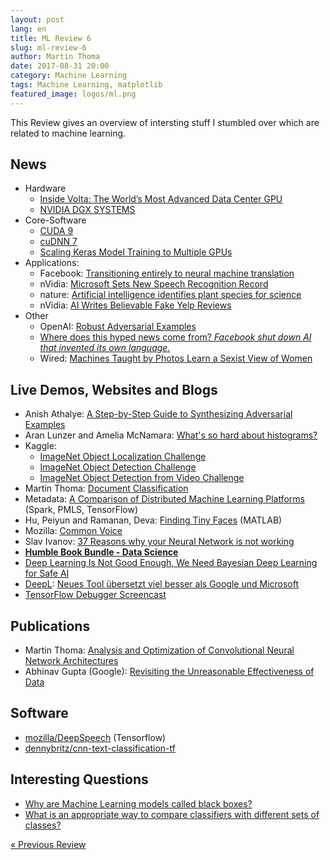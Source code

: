 ```yaml
---
layout: post
lang: en
title: ML Review 6
slug: ml-review-6
author: Martin Thoma
date: 2017-08-31 20:00
category: Machine Learning
tags: Machine Learning, matplotlib
featured_image: logos/ml.png
---
```

This Review gives an overview of intersting stuff I stumbled over which are
related to machine learning.


## News

* Hardware
    * [Inside Volta: The World’s Most Advanced Data Center GPU](https://devblogs.nvidia.com/parallelforall/inside-volta/)
    * [NVIDIA DGX SYSTEMS](https://www.nvidia.com/en-us/data-center/dgx-systems/)
* Core-Software
    * [CUDA 9](https://devblogs.nvidia.com/parallelforall/cuda-9-features-revealed/)
    * [cuDNN 7](https://developer.nvidia.com/cudnn)
    * [Scaling Keras Model Training to Multiple GPUs](https://devblogs.nvidia.com/parallelforall/scaling-keras-training-multiple-gpus/)
* Applications:
    * Facebook: [Transitioning entirely to neural machine translation](https://code.facebook.com/posts/289921871474277/transitioning-entirely-to-neural-machine-translation/)
    * nVidia: [Microsoft Sets New Speech Recognition Record](https://news.developer.nvidia.com/microsoft-sets-new-speech-recognition-record/)
    * nature: [Artificial intelligence identifies plant species for science](http://www.nature.com/news/artificial-intelligence-identifies-plant-species-for-science-1.22442)
    * nVidia: [AI Writes Believable Fake Yelp Reviews](https://news.developer.nvidia.com/ai-writes-believable-fake-yelp-reviews/)
* Other
    * OpenAI: [Robust Adversarial Examples](https://blog.openai.com/robust-adversarial-inputs/)
    * [Where does this hyped news come from? *Facebook shut down AI that invented its own language.*](https://www.reddit.com/r/MachineLearning/comments/6qvbu8/d_where_does_this_hyped_news_come_from_facebook/)
    * Wired: [Machines Taught by Photos Learn a Sexist View of Women](https://www.wired.com/story/machines-taught-by-photos-learn-a-sexist-view-of-women/)


## Live Demos, Websites and Blogs

* Anish Athalye: [A Step-by-Step Guide to Synthesizing Adversarial Examples](http://www.anishathalye.com/2017/07/25/synthesizing-adversarial-examples/)
* Aran Lunzer and Amelia McNamara: [What's so hard about histograms?](http://tinlizzie.org/histograms/)
* Kaggle:
    * [ImageNet Object Localization Challenge](https://www.kaggle.com/c/imagenet-object-localization-challenge)
    * [ImageNet Object Detection Challenge](https://www.kaggle.com/c/imagenet-object-detection-challenge)
    * [ImageNet Object Detection from Video Challenge](https://www.kaggle.com/c/imagenet-object-detection-from-video-challenge)
* Martin Thoma: [Document Classification](https://martin-thoma.com/document-classification/)
* Metadata: [A Comparison of Distributed Machine Learning Platforms](http://muratbuffalo.blogspot.de/2017/07/a-comparison-of-distributed-machine.html) (Spark, PMLS, TensorFlow)
* Hu, Peiyun and Ramanan, Deva: [Finding Tiny Faces](https://github.com/peiyunh/tiny/blob/master/README.md) (MATLAB)
* Mozilla: [Common Voice](https://voice.mozilla.org/)
* Slav Ivanov: [37 Reasons why your Neural Network is not working](https://blog.slavv.com/37-reasons-why-your-neural-network-is-not-working-4020854bd607)
* [**Humble Book Bundle - Data Science**](https://www.humblebundle.com/books/data-science-books)
* [Deep Learning Is Not Good Enough, We Need Bayesian Deep Learning for Safe AI](https://alexgkendall.com/computer_vision/bayesian_deep_learning_for_safe_ai/)
* [DeepL](https://www.deepl.com/translate): [Neues Tool übersetzt viel besser als Google und Microsoft](https://www.golem.de/news/deepl-im-hands-on-neues-tool-uebersetzt-viel-besser-als-google-und-microsoft-1708-129715.html)
* [TensorFlow Debugger Screencast](https://www.youtube.com/watch?v=CA7fjRfduOI)


## Publications

<!-- e.g. arXiv -->

* Martin Thoma: [Analysis and Optimization of Convolutional Neural Network Architectures](https://arxiv.org/abs/1707.09725)
* Abhinav Gupta (Google): [Revisiting the Unreasonable Effectiveness of Data](https://research.googleblog.com/2017/07/revisiting-unreasonable-effectiveness.html)


## Software

<!-- e.g. Theano, Keras, ... -->

* [mozilla/DeepSpeech](https://github.com/mozilla/DeepSpeech) (Tensorflow)
* [dennybritz/cnn-text-classification-tf](https://github.com/dennybritz/cnn-text-classification-tf)


## Interesting Questions

<!-- For example StackExchange -->

* [Why are Machine Learning models called black boxes?](https://datascience.stackexchange.com/q/22335/8820)
* [What is an appropriate way to compare classifiers with different sets of classes?](https://datascience.stackexchange.com/q/22312/8820)

<!--
## Miscallenious

### Blogs / Websites

* [distill.pub](http://distill.pub/): Some nice articles (e.g. one about t-SNE) -->


<!--
## Meetings

* Amsterdam, 8. April 2017: [PyData](https://pydata.org/amsterdam2017/)
* Austin (Texas, USA), 10. July 2017: [SciPy 2017](https://scipy2017.scipy.org/ehome/220975/493391/) -->

<div class="navigation clearfix">
    <div class="alignleft">
        <a href="https://martin-thoma.com/ml-review-5/" rel="prev">« Previous Review</a>
    </div><!--
    <div class="alignright">
        <a href="https://martin-thoma.com/ml-review-7/" rel="next">Next Review »</a>
    </div>-->
</div>
